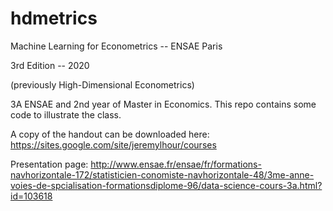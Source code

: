 # hdmetrics
Machine Learning for Econometrics -- ENSAE Paris

3rd Edition -- 2020

(previously High-Dimensional Econometrics)

3A ENSAE and 2nd year of Master in Economics. This repo contains some code to illustrate the class.

A copy of the handout can be downloaded here: https://sites.google.com/site/jeremylhour/courses

Presentation page: http://www.ensae.fr/ensae/fr/formations-navhorizontale-172/statisticien-conomiste-navhorizontale-48/3me-anne-voies-de-spcialisation-formationsdiplome-96/data-science-cours-3a.html?id=103618
